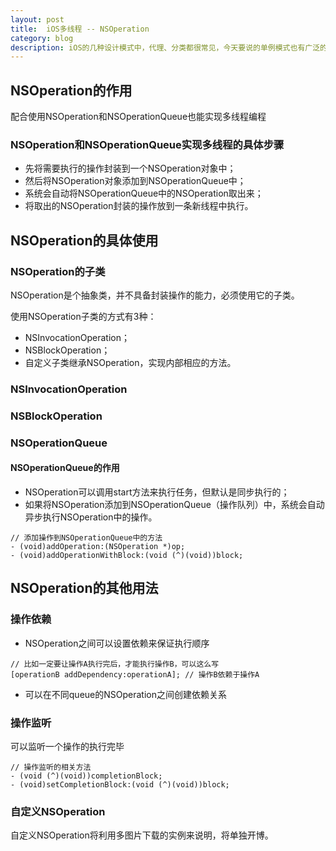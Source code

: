 ```yaml
---
layout:	post
title: 	iOS多线程 -- NSOperation
category: blog
description: iOS的几种设计模式中，代理、分类都很常见，今天要说的单例模式也有广泛的应用。
---
```


## NSOperation的作用

配合使用NSOperation和NSOperationQueue也能实现多线程编程

### NSOperation和NSOperationQueue实现多线程的具体步骤

- 先将需要执行的操作封装到一个NSOperation对象中；
- 然后将NSOperation对象添加到NSOperationQueue中；
- 系统会自动将NSOperationQueue中的NSOperation取出来；
- 将取出的NSOperation封装的操作放到一条新线程中执行。


## NSOperation的具体使用

### NSOperation的子类

NSOperation是个抽象类，并不具备封装操作的能力，必须使用它的子类。

使用NSOperation子类的方式有3种：

- NSInvocationOperation；
- NSBlockOperation；
- 自定义子类继承NSOperation，实现内部相应的方法。

### NSInvocationOperation

### NSBlockOperation

### NSOperationQueue

#### NSOperationQueue的作用

- NSOperation可以调用start方法来执行任务，但默认是同步执行的；
- 如果将NSOperation添加到NSOperationQueue（操作队列）中，系统会自动异步执行NSOperation中的操作。

```
// 添加操作到NSOperationQueue中的方法
- (void)addOperation:(NSOperation *)op;
- (void)addOperationWithBlock:(void (^)(void))block;
```

## NSOperation的其他用法

### 操作依赖

- NSOperation之间可以设置依赖来保证执行顺序

```
// 比如一定要让操作A执行完后，才能执行操作B，可以这么写
[operationB addDependency:operationA]; // 操作B依赖于操作A
```

- 可以在不同queue的NSOperation之间创建依赖关系

### 操作监听

可以监听一个操作的执行完毕

```
// 操作监听的相关方法
- (void (^)(void))completionBlock;
- (void)setCompletionBlock:(void (^)(void))block;
```

### 自定义NSOperation

自定义NSOperation将利用多图片下载的实例来说明，将单独开博。